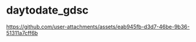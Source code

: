 # daytodate_gdsc


https://github.com/user-attachments/assets/eab945fb-d3d7-46be-9b36-51311a7cff6b

